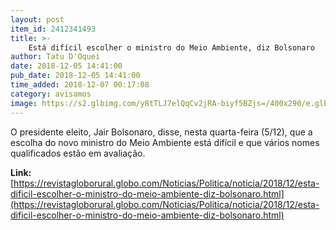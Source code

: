 ```yaml
---
layout: post
item_id: 2412341493
title: >-
    Está difícil escolher o ministro do Meio Ambiente, diz Bolsonaro
author: Tatu D'Oquei
date: 2018-12-05 14:41:00
pub_date: 2018-12-05 14:41:00
time_added: 2018-12-07 00:17:08
category: avisamos
image: https://s2.glbimg.com/y8tTLJ7elQqCv2jRA-biyf5BZjs=/400x290/e.glbimg.com/og/ed/f/original/2018/11/06/e__ocTVYVO.jpg
---
```


O presidente eleito, Jair Bolsonaro, disse, nesta quarta-feira (5/12), que a escolha do novo ministro do Meio Ambiente está difícil e que vários nomes qualificados estão em avaliação.

**Link:** [https://revistagloborural.globo.com/Noticias/Politica/noticia/2018/12/esta-dificil-escolher-o-ministro-do-meio-ambiente-diz-bolsonaro.html](https://revistagloborural.globo.com/Noticias/Politica/noticia/2018/12/esta-dificil-escolher-o-ministro-do-meio-ambiente-diz-bolsonaro.html)

